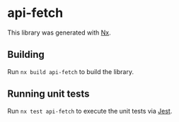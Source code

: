 # api-fetch

This library was generated with [Nx](https://nx.dev).

## Building

Run `nx build api-fetch` to build the library.

## Running unit tests

Run `nx test api-fetch` to execute the unit tests via [Jest](https://jestjs.io).
